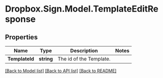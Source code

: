 # Dropbox.Sign.Model.TemplateEditResponse

## Properties

Name | Type | Description | Notes
------------ | ------------- | ------------- | -------------
**TemplateId** | **string** |  The id of the Template.  | 

[[Back to Model list]](../README.md#documentation-for-models) [[Back to API list]](../README.md#documentation-for-api-endpoints) [[Back to README]](../README.md)

